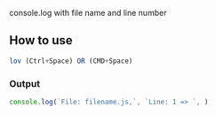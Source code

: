console.log with file name and line number

## How to use

```js
lov (Ctrl+Space) OR (CMD+Space)
```

### Output

```js
console.log(`File: filename.js,`, `Line: 1 => `, )
```
